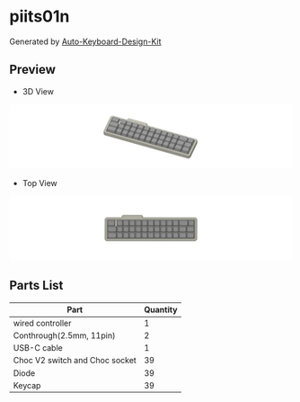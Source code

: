 # piits01n

Generated by [Auto-Keyboard-Design-Kit](https://auto-kdk.pages.dev/)

## Preview

- 3D View

![Case Preview](images/piits01n-case-preview.png)

- Top View

![Top View](images/piits01n-top-view.png)

## Parts List

|Part|Quantity|
|---|---|
|wired controller|1|
|Conthrough(2.5mm, 11pin)|2|
|USB-C cable|1|
|Choc V2 switch and Choc socket|39|
|Diode|39|
|Keycap|39|

